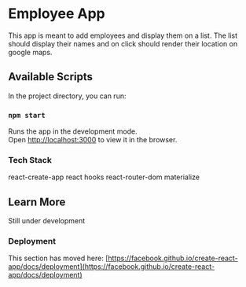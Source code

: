 # Employee App

This app is meant to add employees and display them on a list.
The list should display their names and on click should render their location on google maps.

## Available Scripts

In the project directory, you can run:

### `npm start`

Runs the app in the development mode.\
Open [http://localhost:3000](http://localhost:3000) to view it in the browser.

### Tech Stack

react-create-app
react hooks
react-router-dom
materialize

## Learn More

Still under development

### Deployment

This section has moved here: [https://facebook.github.io/create-react-app/docs/deployment](https://facebook.github.io/create-react-app/docs/deployment)
